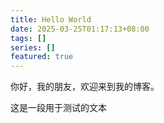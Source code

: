 ```yaml
---
title: Hello World
date: 2025-03-25T01:17:13+08:00
tags: []
series: []
featured: true
---
```

你好，我的朋友，欢迎来到我的博客。

<!--more-->

这是一段用于测试的文本

